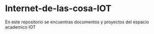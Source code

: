# Internet-de-las-cosa-IOT
En este repositorio se encuentras documentos y proyectos del espacio academico IOT
